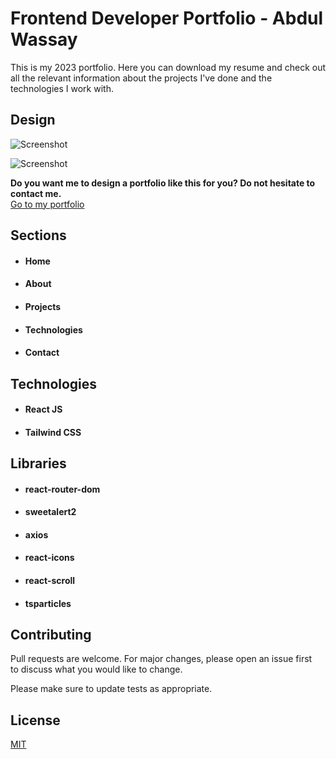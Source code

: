 # Frontend Developer Portfolio - Abdul Wassay

This is my 2023 portfolio. Here you can download my resume and check out all the relevant information about the projects I've done and the technologies I work with.

## Design

![Screenshot](https://i.postimg.cc/pVD8d5Rh/SC-1.png)

![Screenshot](https://i.postimg.cc/3NCDfVnC/SC-2.png)

**Do you want me to design a portfolio like this for you? Do not hesitate to contact me.**  
[Go to my portfolio](https://your-portfolio-link-here.com "portfolio") 

## Sections

- #### Home
- #### About
- #### Projects
- #### Technologies
- #### Contact

## Technologies

- #### React JS
- #### Tailwind CSS

## Libraries

- #### react-router-dom
- #### sweetalert2
- #### axios
- #### react-icons
- #### react-scroll
- #### tsparticles

## Contributing

Pull requests are welcome. For major changes, please open an issue first  
to discuss what you would like to change.

Please make sure to update tests as appropriate.

## License

[MIT](https://choosealicense.com/licenses/mit/)
